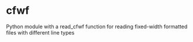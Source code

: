 # cfwf
Python module with a read_cfwf function for reading fixed-width formatted files with different line types
